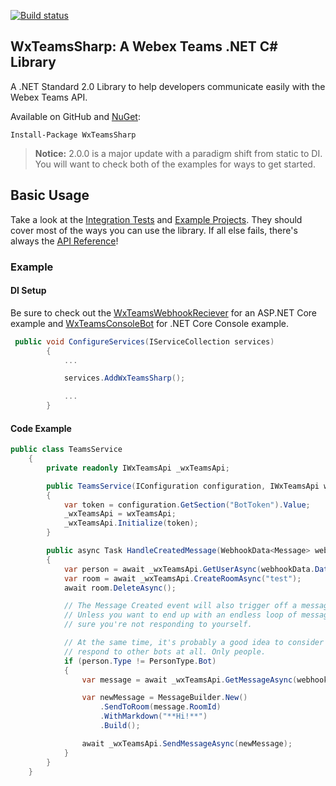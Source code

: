 [![Build status](https://ci.appveyor.com/api/projects/status/s3wub78ddch27qmx/branch/master?svg=true)](https://ci.appveyor.com/project/FooBartn/wxteamssharp/branch/master)

## WxTeamsSharp: A Webex Teams .NET C# Library

A .NET Standard 2.0 Library to help developers communicate easily with the Webex Teams API. 

Available on GitHub and [NuGet](https://www.nuget.org/packages/WxTeamsSharp/):

    Install-Package WxTeamsSharp

> **Notice:** 2.0.0 is a major update with a paradigm shift from static to DI.
> You will want to check both of the examples for ways to get started.

## Basic Usage

Take a look at the [Integration Tests](https://github.com/FooBartn/WxTeamsSharp/tree/master/test/WxTeamsSharp.IntegrationTests) and [Example Projects](https://github.com/FooBartn/WxTeamsSharp/tree/master/examples). They should cover most of the ways you can use the library. If all else fails, there's always the [API Reference](https://foobartn.github.io/WxTeamsSharp/api/index.html)!


### Example

#### DI Setup
Be sure to check out the [WxTeamsWebhookReciever](https://github.com/FooBartn/WxTeamsSharp/tree/master/examples/WxTeamsWebhookReceiver) for an ASP.NET Core example
and [WxTeamsConsoleBot](https://github.com/FooBartn/WxTeamsSharp/tree/master/examples/WxTeamsConsoleBot) for .NET Core Console example.
```csharp
 public void ConfigureServices(IServiceCollection services)
        {
            ... 

            services.AddWxTeamsSharp();

            ...
        }
```

#### Code Example
```csharp
public class TeamsService
    {
        private readonly IWxTeamsApi _wxTeamsApi;

        public TeamsService(IConfiguration configuration, IWxTeamsApi wxTeamsApi)
        {
            var token = configuration.GetSection("BotToken").Value;
            _wxTeamsApi = wxTeamsApi;
            _wxTeamsApi.Initialize(token);
        }

        public async Task HandleCreatedMessage(WebhookData<Message> webhookData)
        {
            var person = await _wxTeamsApi.GetUserAsync(webhookData.Data.AuthorId);
            var room = await _wxTeamsApi.CreateRoomAsync("test");
            await room.DeleteAsync();

            // The Message Created event will also trigger off a message created by the bot
            // Unless you want to end up with an endless loop of messages, you have to make
            // sure you're not responding to yourself.

            // At the same time, it's probably a good idea to consider not letting your bot
            // respond to other bots at all. Only people.
            if (person.Type != PersonType.Bot)
            {
                var message = await _wxTeamsApi.GetMessageAsync(webhookData.Data.Id);

                var newMessage = MessageBuilder.New()
                    .SendToRoom(message.RoomId)
                    .WithMarkdown("**Hi!**")
                    .Build();

                await _wxTeamsApi.SendMessageAsync(newMessage);
            }
        }
    }
```
